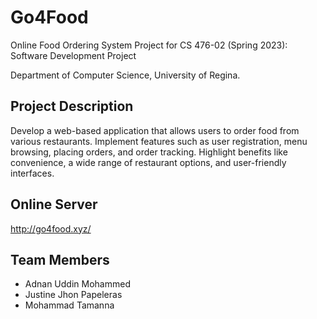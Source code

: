 # Go4Food

Online Food Ordering System Project for CS 476-02 (Spring 2023): Software Development Project

Department of Computer Science, University of Regina.

## Project Description

Develop a web-based application that allows users to order food from various restaurants. Implement features such as user registration, menu browsing, placing orders, and order tracking. Highlight benefits like convenience, a wide range of restaurant options, and user-friendly interfaces.

## Online Server

http://go4food.xyz/


## Team Members
- Adnan Uddin Mohammed
- Justine Jhon Papeleras
- Mohammad Tamanna


